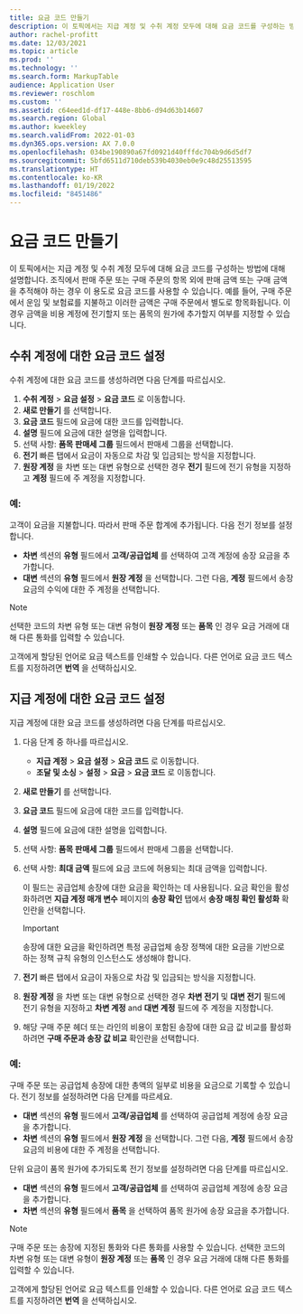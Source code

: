 ```yaml
---
title: 요금 코드 만들기
description: 이 토픽에서는 지급 계정 및 수취 계정 모두에 대해 요금 코드를 구성하는 방법에 대해 설명합니다.
author: rachel-profitt
ms.date: 12/03/2021
ms.topic: article
ms.prod: ''
ms.technology: ''
ms.search.form: MarkupTable
audience: Application User
ms.reviewer: roschlom
ms.custom: ''
ms.assetid: c64eed1d-df17-448e-8bb6-d94d63b14607
ms.search.region: Global
ms.author: kweekley
ms.search.validFrom: 2022-01-03
ms.dyn365.ops.version: AX 7.0.0
ms.openlocfilehash: 034be190890a67fd0921d40fffdc704b9d6d5df7
ms.sourcegitcommit: 5bfd6511d710deb539b4030eb0e9c48d25513595
ms.translationtype: HT
ms.contentlocale: ko-KR
ms.lasthandoff: 01/19/2022
ms.locfileid: "8451486"
---
```

# <a name="create-charges-codes"></a>요금 코드 만들기

이 토픽에서는 지급 계정 및 수취 계정 모두에 대해 요금 코드를 구성하는 방법에 대해 설명합니다. 조직에서 판매 주문 또는 구매 주문의 항목 외에 판매 금액 또는 구매 금액을 추적해야 하는 경우 이 용도로 요금 코드를 사용할 수 있습니다. 예를 들어, 구매 주문에서 운임 및 보험료를 지불하고 이러한 금액은 구매 주문에서 별도로 항목화됩니다. 이 경우 금액을 비용 계정에 전기할지 또는 품목의 원가에 추가할지 여부를 지정할 수 있습니다.

## <a name="set-up-charges-codes-for-accounts-receivable"></a>수취 계정에 대한 요금 코드 설정

수취 계정에 대한 요금 코드를 생성하려면 다음 단계를 따르십시오.

1. **수취 계정** &gt; **요금 설정** &gt; **요금 코드** 로 이동합니다.
2. **새로 만들기** 를 선택합니다.
3. **요금 코드** 필드에 요금에 대한 코드를 입력합니다.
3. **설명** 필드에 요금에 대한 설명을 입력합니다.
4. 선택 사항: **품목 판매세 그룹** 필드에서 판매세 그룹을 선택합니다.
5. **전기** 빠른 탭에서 요금이 자동으로 차감 및 입금되는 방식을 지정합니다.
6. **원장 계정** 을 차변 또는 대변 유형으로 선택한 경우 **전기** 필드에 전기 유형을 지정하고 **계정** 필드에 주 계정을 지정합니다.

### <a name="example"></a>예:

고객이 요금을 지불합니다. 따라서 판매 주문 합계에 추가됩니다. 다음 전기 정보를 설정합니다.

- **차변** 섹션의 **유형** 필드에서 **고객/공급업체** 를 선택하여 고객 계정에 송장 요금을 추가합니다.
- **대변** 섹션의 **유형** 필드에서 **원장 계정** 을 선택합니다. 그런 다음, **계정** 필드에서 송장 요금의 수익에 대한 주 계정을 선택합니다.

> [!NOTE]
> 선택한 코드의 차변 유형 또는 대변 유형이 **원장 계정** 또는 **품목** 인 경우 요금 거래에 대해 다른 통화를 입력할 수 있습니다.

고객에게 할당된 언어로 요금 텍스트를 인쇄할 수 있습니다. 다른 언어로 요금 코드 텍스트를 지정하려면 **번역** 을 선택하십시오.

## <a name="set-up-charges-codes-for-accounts-payable"></a>지급 계정에 대한 요금 코드 설정

지급 계정에 대한 요금 코드를 생성하려면 다음 단계를 따르십시오.

1. 다음 단계 중 하나를 따르십시오.

    - **지급 계정** &gt; **요금** **설정** &gt; **요금 코드** 로 이동합니다.
    - **조달 및 소싱** &gt; **설정** &gt; **요금** &gt; **요금 코드** 로 이동합니다.

2. **새로 만들기** 를 선택합니다.
3. **요금 코드** 필드에 요금에 대한 코드를 입력합니다.
3. **설명** 필드에 요금에 대한 설명을 입력합니다.
4. 선택 사항: **품목 판매세 그룹** 필드에서 판매세 그룹을 선택합니다.
5. 선택 사항: **최대 금액** 필드에 요금 코드에 허용되는 최대 금액을 입력합니다.

    이 필드는 공급업체 송장에 대한 요금을 확인하는 데 사용됩니다. 요금 확인을 활성화하려면 **지급 계정 매개 변수** 페이지의 **송장 확인** 탭에서 **송장 매칭 확인 활성화** 확인란을 선택합니다.

    > [!IMPORTANT]
    > 송장에 대한 요금을 확인하려면 특정 공급업체 송장 정책에 대한 요금을 기반으로 하는 정책 규칙 유형의 인스턴스도 생성해야 합니다.

6. **전기** 빠른 탭에서 요금이 자동으로 차감 및 입금되는 방식을 지정합니다.
7. **원장 계정** 을 차변 또는 대변 유형으로 선택한 경우 **차변 전기** 및 **대변 전기** 필드에 전기 유형을 지정하고 **차변 계정** and **대변 계정** 필드에 주 계정을 지정합니다.
8. 해당 구매 주문 헤더 또는 라인의 비용이 포함된 송장에 대한 요금 값 비교를 활성화하려면 **구매 주문과 송장 값 비교** 확인란을 선택합니다.

### <a name="example"></a>예:

구매 주문 또는 공급업체 송장에 대한 총액의 일부로 비용을 요금으로 기록할 수 있습니다. 전기 정보를 설정하려면 다음 단계를 따르세요. 

- **대변** 섹션의 **유형** 필드에서 **고객/공급업체** 를 선택하여 공급업체 계정에 송장 요금을 추가합니다.
- **차변** 섹션의 **유형** 필드에서 **원장 계정** 을 선택합니다. 그런 다음, **계정** 필드에서 송장 요금의 비용에 대한 주 계정을 선택합니다.

단위 요금이 품목 원가에 추가되도록 전기 정보를 설정하려면 다음 단계를 따르십시오.

- **대변** 섹션의 **유형** 필드에서 **고객/공급업체** 를 선택하여 공급업체 계정에 송장 요금을 추가합니다.
- **차변** 섹션의 **유형** 필드에서 **품목** 을 선택하여 품목 원가에 송장 요금을 추가합니다.

> [!NOTE]
> 구매 주문 또는 송장에 지정된 통화와 다른 통화를 사용할 수 있습니다. 선택한 코드의 차변 유형 또는 대변 유형이 **원장 계정** 또는 **품목** 인 경우 요금 거래에 대해 다른 통화를 입력할 수 있습니다.

고객에게 할당된 언어로 요금 텍스트를 인쇄할 수 있습니다. 다른 언어로 요금 코드 텍스트를 지정하려면 **번역** 을 선택하십시오.
